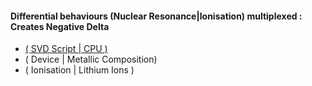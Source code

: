 #### Differential behaviours (Nuclear Resonance|Ionisation) multiplexed : Creates Negative Delta
- [( SVD Script | CPU )](https://github.com/eckohaus/2020_Angular_Momentum_Reaction_Engine/blob/master/General/Legal/Intellectual_Property/Current_Questions/Intel/SVD_Script.md)
- ( Device | Metallic Composition)
- ( Ionisation | Lithium Ions )

